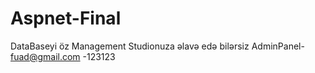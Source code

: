# Aspnet-Final
DataBaseyi  öz Management Studionuza əlavə edə bilərsiz
AdminPanel- fuad@gmail.com -123123
